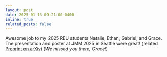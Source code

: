 ```yaml
---
layout: post
date: 2025-01-13 09:21:00-0400
inline: true
related_posts: false
---
```


Awesome job to my 2025 REU students Natalie, Ethan, Gabriel, and Grace. The presentation and poster at JMM 2025 in Seattle were great! (related [Preprint on arXiv](https://arxiv.org/abs/2412.06829)) (_We missed you there, Grace!_)